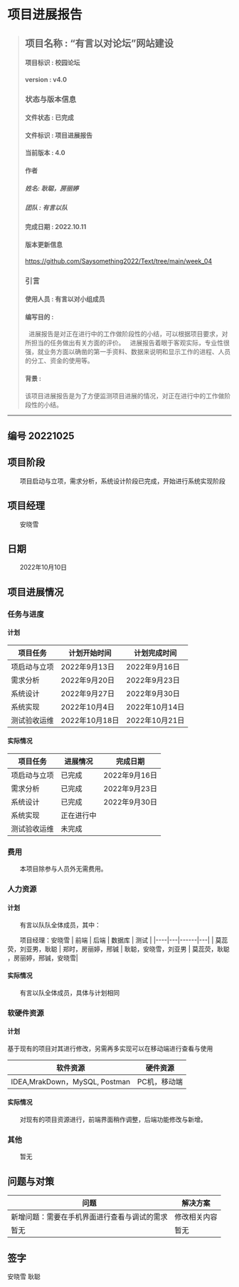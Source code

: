 # 项目进展报告
> ## 项目名称 : “有言以对论坛”网站建设
> #### 项目标识 : 校园论坛
> #### version : v4.0
> ### 状态与版本信息
> #### 文件状态 : 已完成
> #### 文件标识 : 项目进展报告
> #### 当前版本 : 4.0 
> #### 作者
> ##### 姓名: 耿聪，房丽婷
> ##### 团队 : 有言以队
> #### 完成日期 : 2022.10.11
> #### 版本更新信息
> https://github.com/Saysomething2022/Text/tree/main/week_04
> ### 引言
> #### 使用人员 : 有言以对小组成员
> #### 编写目的 : 
>&nbsp;&nbsp;进展报告是对正在进行中的工作做阶段性的小结，可以根据项目要求，对所担当的任务做出有关方面的评价。
&nbsp;&nbsp;进展报告着眼于客观实际，专业性很强，就业务方面以确凿的第一手资料、数据来说明和显示工作的进程、人员的分工、资金的使用等。
> #### 背景 : 
>  该项目进展报告是为了方便监测项目进展的情况，对正在进行中的工作做阶段性的小结。

***
## 编号 20221025
## 项目阶段
&emsp;&emsp;项目启动与立项，需求分析，系统设计阶段已完成，开始进行系统实现阶段

## 项目经理
&emsp;&emsp;安晓雪

## 日期
&emsp;&emsp;2022年10月10日

## 项目进展情况
### 任务与进度
#### 计划
| 项目任务 | 计划开始时间 | 计划完成时间 |
|-----------|-----------|----------|
| 项启动与立项 | 2022年9月13日 | 2022年9月16日 |
| 需求分析 | 2022年9月20日 | 2022年9月23日 |
| 系统设计 | 2022年9月27日 | 2022年9月30日 |
| 系统实现 | 2022年10月4日 | 2022年10月14日 |
| 测试验收运维 | 2022年10月18日 | 2022年10月21日 |

#### 实际情况
| 项目任务 | 进展情况 | 完成日期 |
|--------|------|-----|
| 项启动与立项 | 已完成 | 2022年9月16日 |
| 需求分析 | 已完成 | 2022年9月23日 |
| 系统设计 | 已完成 | 2022年9月30日 |
| 系统实现 | 正在进行中 | |
| 测试验收运维 | 未完成 | |

### 费用
&emsp;&emsp;本项目除参与人员外无需费用。

### 人力资源
#### 计划
&emsp;&emsp;有言以队队全体成员，其中：

&emsp;&emsp;项目经理：安晓雪
| 前端 | 后端 | 数据库 | 测试 |
|----|---|------|---|
| 莫蕊荧，刘亚男，耿聪 | 郑时，房丽婷，邢铖 | 耿聪，安晓雪，刘亚男 | 莫蕊荧，耿聪 ，房丽婷，邢铖，安晓雪|

#### 实际情况
&emsp;&emsp;有言以队全体成员，具体与计划相同

### 软硬件资源
#### 计划
基于现有的项目对其进行修改，另需再多实现可以在移动端进行查看与使用

| 软件资源 | 硬件资源 |
|--------|------|
| IDEA,MrakDown，MySQL, Postman | PC机，移动端 |

#### 实际情况
&emsp;&emsp;对现有的项目资源进行，前端界面稍作调整，后端功能修改与新增。

### 其他
&emsp;&emsp;暂无

## 问题与对策
| 问题 | 解决方案 |
|----|-------|
| 新增问题：需要在手机界面进行查看与调试的需求 | 修改相关内容 |
|暂无|暂无|

## 签字
安晓雪 耿聪	
